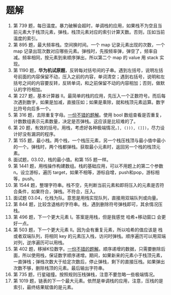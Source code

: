 # 题解

1. 第 739 题，每日温度。暴力破解会超时，单调栈的应用，如果栈不为空且当前元素大于栈顶元素，弹栈，栈顶元素对应的索引计算天数。否则，压如当前温度的索引。
2. 第 895 题，最大频率栈。空间换时间。一个 map 记录元素出现的次数，一个 map 记录出现次数对应哪些元素。弹栈时，先按频率弹，弹空了，频率自减。频率相同，按元素到来顺序弹出，所以第二个 map 的 value 用 stack 实现。
3. 第 1190 题，**华为机试原题**，反转每对括号间的子串。遇到左括号，说明左括号前面的内容保留不动，压入之前的内容，单词清空；遇到右括号，说明和左括号之间的内容要反转，反转单词，和之前保留不动的内容相加；否则，做默认的字符相加。
4. 第 227 题，基本计算器 II。最简单的栈的应用，先压入一个正数符号。而后每次遇到数字，如果是加减，直接压如；如果是乘除，就和栈顶元素运算。数字比符号向后多一个。
5. 第 316 题，去除重复字母。[一份不错的题解](https://leetcode-cn.com/problems/remove-duplicate-letters/solution/you-qian-ru-shen-dan-diao-zhan-si-lu-qu-chu-zhong-/)。使用 bool 数组查看是否重复，计数数组表示元素数量，决定是否弹栈。这应该是比较难的了。
6. 第 20 题，有效的括号。用栈，考虑好各种极端情况，`], ())), (]])`，尽力设计好没有漏洞的程序。
7. 第 155 题，最小栈。两个栈，一个栈压元素，另一个栈压栈顶与最小值中最小的一个。弹栈时，两个栈都弹栈。获取最小元素时，返回另一个栈的栈顶元素。
8. 面试题，03.02，栈的最小值。和第 155 题一样。
9. 第 1441 题，用栈操作构建数组。栈的基础应用，可以不用题上的第二个参数 n。设立游标，遍历 target，如果不相等，游标自增，push和pop，游标相等，push。
10. 第 1544 题，整理字符串。栈不空，先判断当前元素和即将压入的元素是否符合条件，如果符合，弹栈。不符合，压入。
11. 面试题 03.04，化栈为队。意思是用栈实现队列，直接用双端队列或向量。
12. 第 844 题，比较含退格的字符串。栈，遇到删除符号弹栈即可，其余情况压栈。
13. 第 496 题，下一个更大元素 I。答案是用栈，但是我感觉 哈希+移动窗口 会更好一点。
14. 第 503 题，下一个更大元素 II。因为会有重复元素，所以哈希的值应该是 栈或者双端队列，将相同 key 的元素压入栈，访问时弹栈。顺序遍历可以用双端对列，逆序遍历可以用栈。
15. 第 402 题，移掉K位数字。[一份不错的题解](https://leetcode-cn.com/problems/remove-k-digits/solution/wei-tu-jie-dan-diao-zhan-dai-ma-jing-jian-402-yi-d/)。顺序递增的数据，只需要删除后面，所以使用栈，保证数字顺序递增。期间，如果新来的元素小于栈顶元素，一直弹栈；弹栈次数大于给定次数后，停止弹栈，剩下的直接压栈。如果弹出次数不够，删除栈顶的元素。最后输出字符串。
16. 第 735 题，行星碰撞。按照规则压栈弹栈，注意不要忽略一些极端情况。
17. 第 1019 题，链表的下一个最大元素。依然是单调栈的应用，注意，压栈的是索引，最终结果赋值的是元素。